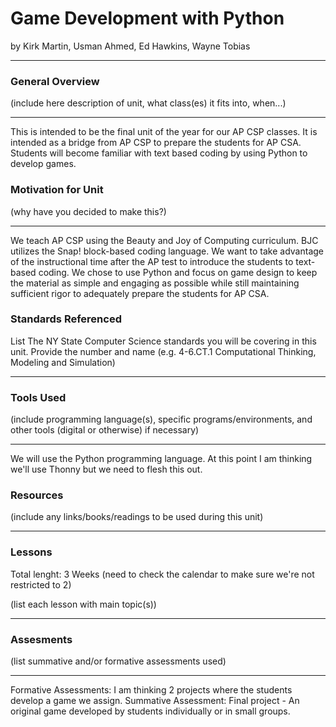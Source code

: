 # Game Development with Python
by Kirk Martin, Usman Ahmed, Ed Hawkins, Wayne Tobias

-----

### General Overview
(include here description of unit, what class(es) it fits into, when...)

---
This is intended to be the final unit of the year for our AP CSP classes. It is intended as a bridge from AP CSP to prepare the students for AP CSA. Students will become familiar with text based coding by using Python to develop games.
### Motivation for Unit
(why have you decided to make this?)

---
We teach AP CSP using the Beauty and Joy of Computing curriculum. BJC utilizes the Snap! block-based coding language. We want to take advantage of the instructional time after the AP test to introduce the students to text-based coding. We chose to use Python and focus on game design to keep the material as simple and engaging as possible while still maintaining sufficient rigor to adequately prepare the students for AP CSA.
### Standards Referenced
List The NY State Computer Science standards you will be covering in this unit. Provide the number and name (e.g. 4-6.CT.1 Computational Thinking, Modeling and Simulation)

---

### Tools Used
(include programming language(s), specific programs/environments, and other tools (digital or otherwise) if necessary)

---
We will use the Python programming language. At this point I am thinking we'll use Thonny but we need to flesh this out.
### Resources
(include any links/books/readings to be used during this unit)

---

### Lessons
Total lenght: 3 Weeks (need to check the calendar to make sure we're not restricted to 2)

(list each lesson with main topic(s))

---

### Assesments
(list summative and/or formative assessments used)

---
Formative Assessments: I am thinking 2 projects where the students develop a game we assign.
Summative Assessment: Final project - An original game developed by students individually or in small groups.

